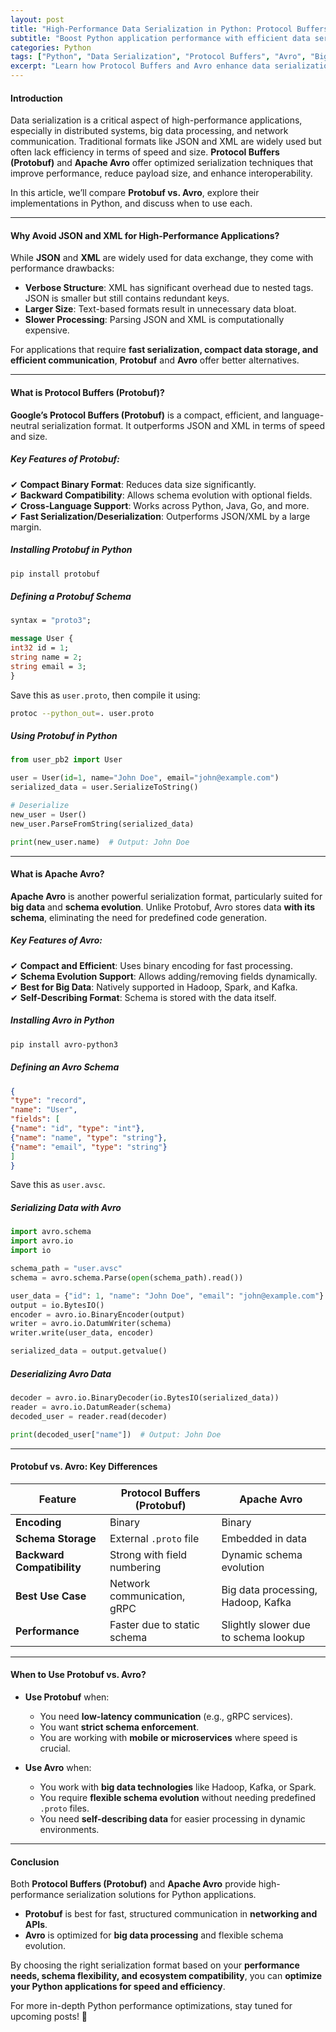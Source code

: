 ```yaml
---
layout: post
title: "High-Performance Data Serialization in Python: Protocol Buffers and Avro"
subtitle: "Boost Python application performance with efficient data serialization using Protocol Buffers and Avro"
categories: Python
tags: ["Python", "Data Serialization", "Protocol Buffers", "Avro", "Big Data", "Performance Optimization"]
excerpt: "Learn how Protocol Buffers and Avro enhance data serialization in Python for high-performance applications, reducing size and improving efficiency."
---
```


#### Introduction

Data serialization is a critical aspect of high-performance applications, especially in distributed systems, big data processing, and network communication. Traditional formats like JSON and XML are widely used but often lack efficiency in terms of speed and size. **Protocol Buffers (Protobuf)** and **Apache Avro** offer optimized serialization techniques that improve performance, reduce payload size, and enhance interoperability.

In this article, we’ll compare **Protobuf vs. Avro**, explore their implementations in Python, and discuss when to use each.

---

#### Why Avoid JSON and XML for High-Performance Applications?

While **JSON** and **XML** are widely used for data exchange, they come with performance drawbacks:

- **Verbose Structure**: XML has significant overhead due to nested tags. JSON is smaller but still contains redundant keys.
- **Larger Size**: Text-based formats result in unnecessary data bloat.
- **Slower Processing**: Parsing JSON and XML is computationally expensive.

For applications that require **fast serialization, compact data storage, and efficient communication**, **Protobuf** and **Avro** offer better alternatives.

---

#### What is Protocol Buffers (Protobuf)?

**Google’s Protocol Buffers (Protobuf)** is a compact, efficient, and language-neutral serialization format. It outperforms JSON and XML in terms of speed and size.

##### Key Features of Protobuf:
✔ **Compact Binary Format**: Reduces data size significantly.  
✔ **Backward Compatibility**: Allows schema evolution with optional fields.  
✔ **Cross-Language Support**: Works across Python, Java, Go, and more.  
✔ **Fast Serialization/Deserialization**: Outperforms JSON/XML by a large margin.

##### Installing Protobuf in Python

```sh  
pip install protobuf  
```

##### Defining a Protobuf Schema

```proto  
syntax = "proto3";

message User {  
int32 id = 1;  
string name = 2;  
string email = 3;  
}  
```

Save this as `user.proto`, then compile it using:

```sh  
protoc --python_out=. user.proto  
```

##### Using Protobuf in Python

```python  
from user_pb2 import User

user = User(id=1, name="John Doe", email="john@example.com")  
serialized_data = user.SerializeToString()

# Deserialize
new_user = User()  
new_user.ParseFromString(serialized_data)

print(new_user.name)  # Output: John Doe  
```

---

#### What is Apache Avro?

**Apache Avro** is another powerful serialization format, particularly suited for **big data** and **schema evolution**. Unlike Protobuf, Avro stores data **with its schema**, eliminating the need for predefined code generation.

##### Key Features of Avro:
✔ **Compact and Efficient**: Uses binary encoding for fast processing.  
✔ **Schema Evolution Support**: Allows adding/removing fields dynamically.  
✔ **Best for Big Data**: Natively supported in Hadoop, Spark, and Kafka.  
✔ **Self-Describing Format**: Schema is stored with the data itself.

##### Installing Avro in Python

```sh  
pip install avro-python3  
```

##### Defining an Avro Schema

```json  
{  
"type": "record",  
"name": "User",  
"fields": [  
{"name": "id", "type": "int"},  
{"name": "name", "type": "string"},  
{"name": "email", "type": "string"}  
]  
}  
```

Save this as `user.avsc`.

##### Serializing Data with Avro

```python  
import avro.schema  
import avro.io  
import io

schema_path = "user.avsc"  
schema = avro.schema.Parse(open(schema_path).read())

user_data = {"id": 1, "name": "John Doe", "email": "john@example.com"}  
output = io.BytesIO()  
encoder = avro.io.BinaryEncoder(output)  
writer = avro.io.DatumWriter(schema)  
writer.write(user_data, encoder)

serialized_data = output.getvalue()  
```

##### Deserializing Avro Data

```python  
decoder = avro.io.BinaryDecoder(io.BytesIO(serialized_data))  
reader = avro.io.DatumReader(schema)  
decoded_user = reader.read(decoder)

print(decoded_user["name"])  # Output: John Doe  
```

---

#### Protobuf vs. Avro: Key Differences

| Feature           | Protocol Buffers (Protobuf) | Apache Avro |
|------------------|--------------------------|------------|
| **Encoding**     | Binary                    | Binary     |
| **Schema Storage** | External `.proto` file   | Embedded in data |
| **Backward Compatibility** | Strong with field numbering | Dynamic schema evolution |
| **Best Use Case** | Network communication, gRPC | Big data processing, Hadoop, Kafka |
| **Performance** | Faster due to static schema | Slightly slower due to schema lookup |

---

#### When to Use Protobuf vs. Avro?

- **Use Protobuf** when:
  - You need **low-latency communication** (e.g., gRPC services).
  - You want **strict schema enforcement**.
  - You are working with **mobile or microservices** where speed is crucial.

- **Use Avro** when:
  - You work with **big data technologies** like Hadoop, Kafka, or Spark.
  - You require **flexible schema evolution** without needing predefined `.proto` files.
  - You need **self-describing data** for easier processing in dynamic environments.

---

#### Conclusion

Both **Protocol Buffers (Protobuf)** and **Apache Avro** provide high-performance serialization solutions for Python applications.

- **Protobuf** is best for fast, structured communication in **networking and APIs**.
- **Avro** is optimized for **big data processing** and flexible schema evolution.

By choosing the right serialization format based on your **performance needs, schema flexibility, and ecosystem compatibility**, you can **optimize your Python applications for speed and efficiency**.

For more in-depth Python performance optimizations, stay tuned for upcoming posts! 🚀  
